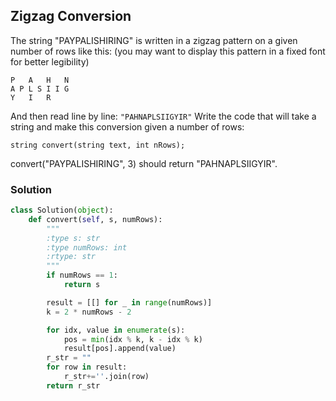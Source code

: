 ## Zigzag Conversion
The string "PAYPALISHIRING" is written in a zigzag pattern on a given number of rows like this: (you may want to display this pattern in a fixed font for better legibility)
```
P   A   H   N
A P L S I I G
Y   I   R
```
And then read line by line: `"PAHNAPLSIIGYIR"`
Write the code that will take a string and make this conversion given a number of rows:

`string convert(string text, int nRows);`

convert("PAYPALISHIRING", 3) should return "PAHNAPLSIIGYIR".

### Solution

```python
class Solution(object):
    def convert(self, s, numRows):
        """
        :type s: str
        :type numRows: int
        :rtype: str
        """
        if numRows == 1:
            return s

        result = [[] for _ in range(numRows)]
        k = 2 * numRows - 2

        for idx, value in enumerate(s):
            pos = min(idx % k, k - idx % k)
            result[pos].append(value)
        r_str = ""
        for row in result:
            r_str+=''.join(row)
        return r_str
```

